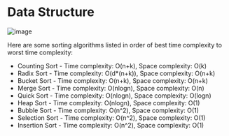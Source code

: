 # Data Structure

![image](https://user-images.githubusercontent.com/33658792/236782658-780ee0c2-72cf-4a89-a6e2-1e5c865e9f7e.png)

Here are some sorting algorithms listed in order of best time complexity to worst time complexity:

* Counting Sort - Time complexity: O(n+k), Space complexity: O(k)
* Radix Sort - Time complexity: O(d*(n+k)), Space complexity: O(n+k)
* Bucket Sort - Time complexity: O(n+k), Space complexity: O(n+k)
* Merge Sort - Time complexity: O(nlogn), Space complexity: O(n)
* Quick Sort - Time complexity: O(nlogn), Space complexity: O(logn)
* Heap Sort - Time complexity: O(nlogn), Space complexity: O(1)
* Bubble Sort - Time complexity: O(n^2), Space complexity: O(1)
* Selection Sort - Time complexity: O(n^2), Space complexity: O(1)
* Insertion Sort - Time complexity: O(n^2), Space complexity: O(1)